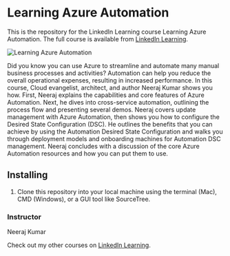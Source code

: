 # Learning Azure Automation
This is the repository for the LinkedIn Learning course Learning Azure Automation. The full course is available from [LinkedIn Learning][lil-course-url].

![Learning Azure Automation][lil-thumbnail-url] 

Did you know you can use Azure to streamline and automate many manual business processes and activities? Automation can help you reduce the overall operational expenses, resulting in increased performance. In this course, Cloud evangelist, architect, and author Neeraj Kumar shows you how. First, Neeraj explains the capabilities and core features of Azure Automation. Next, he dives into cross-service automation, outlining the process flow and presenting several demos. Neeraj covers update management with Azure Automation, then shows you how to configure the Desired State Configuration (DSC). He outlines the benefits that you can achieve by using the Automation Desired State Configuration and walks you through deployment models and onboarding machines for Automation DSC management. Neeraj concludes with a discussion of the core Azure Automation resources and how you can put them to use.

## Installing
1. Clone this repository into your local machine using the terminal (Mac), CMD (Windows), or a GUI tool like SourceTree.

### Instructor

Neeraj Kumar 
                        

Check out my other courses on [LinkedIn Learning](https://www.linkedin.com/learning/instructors/neeraj-kumar).

[lil-course-url]: https://www.linkedin.com/learning/learning-azure-automation
[lil-thumbnail-url]: https://cdn.lynda.com/course/2898153/2898153-1656090678946-16x9.jpg
